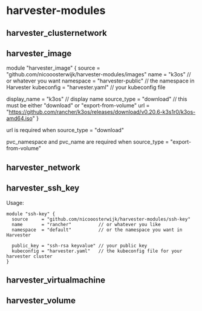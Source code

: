 # harvester-modules

## harvester_clusternetwork
## harvester_image

module "harvester_image" {
  source     = "github.com/nicooosterwijk/harvester-modules/images"
  name       = "k3os"              // or whatever you want
  namespace  = "harvester-public"  // the namespace in Harvester
  kubeconfig = "harvester.yaml"    // your kubeconfig file

  display_name = "k3os"            // display name
  source_type  = "download"        // this must be either "download" or "export-from-volume"
  url          = "https://github.com/rancher/k3os/releases/download/v0.20.6-k3s1r0/k3os-amd64.iso"
}

url is required when source_type = "download"

pvc_namespace and pvc_name are required when source_type = "export-from-volume"

## harvester_network
## harvester_ssh_key
Usage:
```
module "ssh-key" {
  source     = "github.com/nicooosterwijk/harvester-modules/ssh-key"
  name       = "rancher"          // or whatever you like
  namespace  = "default"          // or the namespace you want in Harvester

  public_key = "ssh-rsa keyvalue" // your public key
  kubeconfig = "harvester.yaml"   // the kubeconfig file for your harvester cluster
}
```
## harvester_virtualmachine
## harvester_volume
